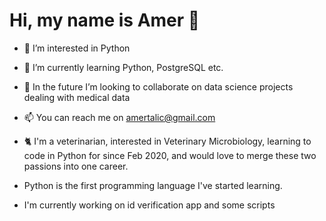 # Hi, my name is Amer 👋

- 👀 I’m interested in Python 
- 🌱 I’m currently learning Python, PostgreSQL etc.
- 💞️ In the future I’m looking to collaborate on data science projects dealing with medical data 
- 📫 You can reach me on amertalic@gmail.com

- 🐈 I'm a veterinarian, interested in Veterinary Microbiology, learning to code in Python for since Feb 2020, and would love to merge these two passions into one career.

 - Python is the first programming language I've started learning.
 - I'm currently working on id verification app and some scripts
